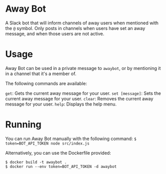 # Away Bot  

A Slack bot that will inform channels of away users when mentioned with the
`@` symbol. Only posts in channels when users have set an away message, and
when those users are not active.

# Usage

Away Bot can be used in a private message to `awaybot`, or by mentioning it
in a channel that it's a member of.

The following commands are available:

`get`: Gets the current away message for your user.
`set [message]`: Sets the current away message for your user.
`clear`: Removes the current away message for your user.
`help`: Displays the help menu.

# Running

You can run Away Bot manually with the following command:
`$ token=BOT_API_TOKEN node src/index.js`

Alternatively, you can use the Dockerfile provided:
```
$ docker build -t awaybot .
$ docker run --env token=BOT_API_TOKEN -d awaybot
```
